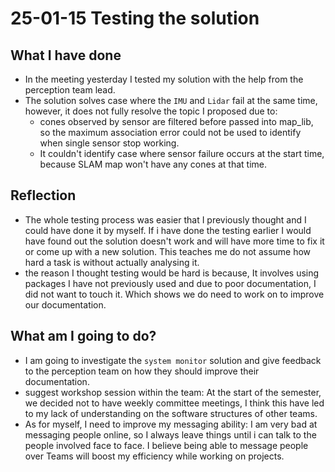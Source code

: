 # 25-01-15 Testing the solution

## What I have done

- In the meeting yesterday I tested my solution with the help from the perception team lead.
- The solution solves case where the `IMU` and `Lidar` fail at the same time, however, it does not fully resolve the topic I proposed due to:
  - cones observed by sensor are filtered before passed into map_lib, so the maximum association error could not be used to identify when single sensor stop working.
  - It couldn't identify case where sensor failure occurs at the start time, because SLAM map won't have any cones at that time.

## Reflection

- The whole testing process was easier that I previously thought and I could have done it by myself. If i have done the testing earlier I would have found out the solution doesn't work and will have more time to fix it or come up with a new solution. This teaches me do not assume how hard a task is without actually analysing it.
- the reason I thought testing would be hard is because, It involves using packages I have not previously used and due to poor documentation, I did not want to touch it. Which shows we do need to work on to improve our documentation.

## What am I going to do?

- I am going to investigate the `system monitor` solution and give feedback to the perception team on how they should improve their documentation.
- suggest workshop session within the team: At the start of the semester, we decided not to have weekly committee meetings, I think this have led to my lack of understanding on the software structures of other teams.
- As for myself, I need to improve my messaging ability: I am very bad at messaging people online, so I always leave things until i can talk to the people involved face to face. I believe being able to message people over Teams will boost my efficiency while working on projects.
